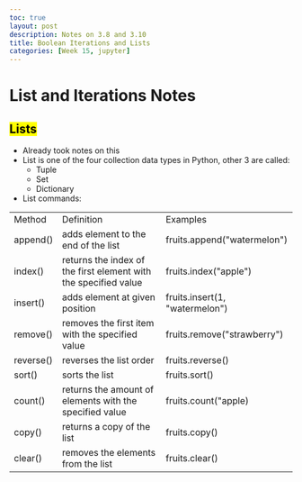 ```yaml
---
toc: true
layout: post
description: Notes on 3.8 and 3.10
title: Boolean Iterations and Lists
categories: [Week 15, jupyter]
---
```


# List and Iterations Notes

## <mark>Lists</mark>
- Already took notes on this
- List is one of the four collection data types in Python, other 3 are called:
  - Tuple
  - Set
  - Dictionary
- List commands:

<table>
  <tr> 
    <td>Method</td>
    <td>Definition</td>
    <td>Examples</td>
  </tr>
  <tr> 
    <td>append()</td>
    <td>adds element to the end of the list</td>
    <td>fruits.append("watermelon")</td>
  </tr>
  <tr> 
    <td>index()</td>
    <td>returns the index of the first element with the specified value</td>
    <td>fruits.index("apple")</td>
  </tr>
  <tr> 
    <td>insert()</td>
    <td>adds element at given position</td>
    <td>fruits.insert(1, "watermelon")</td>
  </tr>
  <tr>
    <td>remove()</td>
    <td>removes the first item with the specified value</td>
    <td>fruits.remove("strawberry")</td>
  </tr>
  <tr>
    <td>reverse()</td>
    <td>reverses the list order</td>
    <td>fruits.reverse()</td>
  </tr><tr>
    <td>sort()</td>
    <td>sorts the list</td>
    <td>fruits.sort()</td>
  </tr><tr>
    <td>count()</td>
    <td>returns the amount of elements with the specified value</td>
    <td>fruits.count("apple)</td>
  </tr><tr>
    <td>copy()</td>
    <td>returns a copy of the list</td>
    <td>fruits.copy()</td>
  </tr><tr>
    <td>clear()</td>
    <td>removes the elements from the list</td>
    <td>fruits.clear()</td>
  </tr>
</table>



